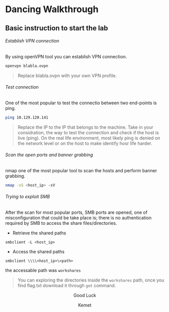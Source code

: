 # Dancing Walkthrough
## Basic instruction to start the lab

###### Establish VPN connection
By using openVPN tool you can establish VPN connection.
```bash
openvpn blabla.ovpn
```
> Replace blabla.ovpn with your own VPN profile.

###### Test connection
One of the most popular to test the connectio between two end-points is ping.
```bash
ping 10.129.120.141
```
> Replace the IP to the IP that belongs to the machine.
> Take in your considration, the way to test the connection and check if the host is live (ping). On the real life environment, most likely ping is denied on the network level or on the host to make identify hosr life harder.

###### Scan the open ports and banner grabbing
nmap one of the most popular tool to scan the hosts and perform banner grabbing.
```bash
nmap -sS <host_ip> -sV
```

###### Trying to exploit SMB
After the scan for most popular ports, SMB ports are opened, one of misconfiguration that could be take place is; there is no authentication required by SMB to access the share files/directories.

* Retrieve the shared paths
```
smbclient -L <host_ip>
```
* Access the shared paths
```
smbclient \\\\<host_ip>\<path>
```
the accessable path was `workshares`

> You can exploring the directories inside the `workshares` path, once you find flag.txt download it through `get`  command.

<p align="center" text> Good Luck </p>
<p align="center" text> Kemet </p>
